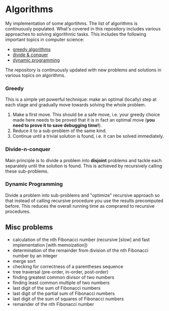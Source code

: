 # Algorithms

My implementation of some algortihms. The list of algorithms is continuously populated.
What's covered in this repository includes various approaches to solving algorithmic tasks. This includes the following important topics in computer science:
- [greedy algorithms](/greedy)
- [divide & conquer](/divide_and_conquer)
- [dynamic programming](/dynamic_programming)

The repository is continuously updated with new problems and solutions in various topics on algorithms.

### Greedy
This is a simple yet powerful technique: make an optimal (locally) step at each stage and gradually move towards solving the whole problem.
1. Make a first move. This should be a safe move, i.e. your greedy choice made here needs to be proved that it is in fact an optimal move (**you need to prove it to save debugging time!**).
2. Reduce it to a sub-problem of the same kind.
3. Continue until a trivial solution is found, i.e. it can be solved immediately.

### Divide-n-conquer
Main principle is to divide a problem into **disjoint** problems and tackle each separately until the solution is found. This is achieved by recursively calling these sub-problems.

### Dynamic Programming
Divide a problem into sub-problems and "optimize" recursive approach so that instead of calling recursive procedure you use the results precomputed before. This reduces the overall running time as comprared to recursive procedures.

## Misc problems

* calculation of the nth Fibonacci number (recursive [slow] and fast implementation [with memoization])
* determination of the remainder from division of the nth Fibonacci number by an integer
* merge sort
* checking for correctness of a parentheses sequence
* tree traversal (pre-order, in-order, post-order)
* finding greatest common divisor of two numbers
* finding least common multiple of two numbers
* last digit of the sum of Fibonacci numbers
* last digit of the partial sum of Fibonacci numbers
* last digit of the sum of squares of Fibonacci numbers
* remainder of the nth Fibonacci number

